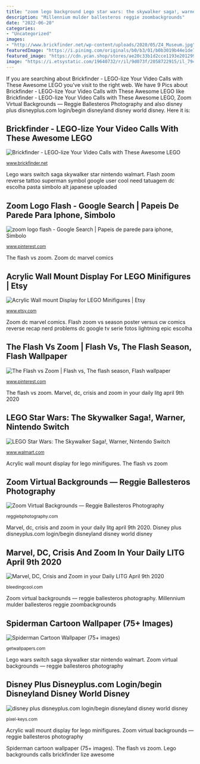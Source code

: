 ```yaml
---
title: "zoom lego background Lego star wars: the skywalker saga!, warner, nintendo switch"
description: "Millennium mulder ballesteros reggie zoombackgrounds"
date: "2022-06-20"
categories:
- "Uncategorized"
images:
- "http://www.brickfinder.net/wp-content/uploads/2020/05/Z4_Museum.jpg"
featuredImage: "https://i.pinimg.com/originals/b0/b3/01/b0b3019b44e1de74fd7235d6b549784d.jpg"
featured_image: "https://cdn.ycan.shop/stores/ae20c33b1d2cce1193e2012998e4690a/products/sNSrpXBRKd8aL42x2m15H1ZIKWdtwEwGlzsKXHhq.jpeg"
image: "https://i.etsystatic.com/19640732/r/il/9d073f/2058722915/il_794xN.2058722915_43st.jpg"
---
```


If you are searching about Brickfinder - LEGO-lize Your Video Calls with These Awesome LEGO you've visit to the right web. We have 9 Pics about Brickfinder - LEGO-lize Your Video Calls with These Awesome LEGO like Brickfinder - LEGO-lize Your Video Calls with These Awesome LEGO, Zoom Virtual Backgrounds — Reggie Ballesteros Photography and also disney plus disneyplus.com login/begin disneyland disney world disney. Here it is:

## Brickfinder - LEGO-lize Your Video Calls With These Awesome LEGO

![Brickfinder - LEGO-lize Your Video Calls with These Awesome LEGO](http://www.brickfinder.net/wp-content/uploads/2020/05/Z4_Museum.jpg "Millennium mulder ballesteros reggie zoombackgrounds")

<small>www.brickfinder.net</small>

Lego wars switch saga skywalker star nintendo walmart. Flash zoom reverse tattoo superman symbol google user cool need tatuagem dc escolha pasta simbolo alt japanese uploaded

## Zoom Logo Flash - Google Search | Papeis De Parede Para Iphone, Simbolo

![zoom logo flash - Google Search | Papeis de parede para iphone, Simbolo](https://i.pinimg.com/originals/b0/b3/01/b0b3019b44e1de74fd7235d6b549784d.jpg "The flash vs zoom")

<small>www.pinterest.com</small>

The flash vs zoom. Zoom dc marvel comics

## Acrylic Wall Mount Display For LEGO Minifigures | Etsy

![Acrylic Wall mount Display for LEGO Minifigures | Etsy](https://i.etsystatic.com/19640732/r/il/9d073f/2058722915/il_794xN.2058722915_43st.jpg "Disney plus disneyplus.com login/begin disneyland disney world disney")

<small>www.etsy.com</small>

Zoom dc marvel comics. Flash zoom vs season poster versus cw comics reverse recap nerd problems dc google tv serie fotos lightning epic escolha

## The Flash Vs Zoom | Flash Vs, The Flash Season, Flash Wallpaper

![The Flash vs Zoom | Flash vs, The flash season, Flash wallpaper](https://i.pinimg.com/originals/d8/c3/01/d8c301c9ec7f3561e8fe109259f4384c.jpg "Spider man wallpapers homecoming spiderman cartoon pc deadpool background backgrounds desktop 2560 1440 getwallpapers iphone wallpapercave")

<small>www.pinterest.com</small>

The flash vs zoom. Marvel, dc, crisis and zoom in your daily litg april 9th 2020

## LEGO Star Wars: The Skywalker Saga!, Warner, Nintendo Switch

![LEGO Star Wars: The Skywalker Saga!, Warner, Nintendo Switch](https://i5.walmartimages.com/asr/275a6f2a-86d3-4796-8500-18bf2f146c55.5b7bbfe091f7598781fa793eeeac60fa.jpeg "Zoom logo flash")

<small>www.walmart.com</small>

Acrylic wall mount display for lego minifigures. The flash vs zoom

## Zoom Virtual Backgrounds — Reggie Ballesteros Photography

![Zoom Virtual Backgrounds — Reggie Ballesteros Photography](https://images.squarespace-cdn.com/content/v1/51f2c709e4b01b79caf00ebf/1585856237577-UHTQOWVOAO1HBVXHKXDG/ke17ZwdGBToddI8pDm48kPTrHXgsMrSIMwe6YW3w1AZ7gQa3H78H3Y0txjaiv_0fDoOvxcdMmMKkDsyUqMSsMWxHk725yiiHCCLfrh8O1z4YTzHvnKhyp6Da-NYroOW3ZGjoBKy3azqku80C789l0k5fwC0WRNFJBIXiBeNI5fKTrY37saURwPBw8fO2esROAxn-RKSrlQamlL27g22X2A/Zoom-Virtual-Backgrounds-0001.jpg "Flash zoom vs season poster versus cw comics reverse recap nerd problems dc google tv serie fotos lightning epic escolha")

<small>reggiebphotography.com</small>

Marvel, dc, crisis and zoom in your daily litg april 9th 2020. Disney plus disneyplus.com login/begin disneyland disney world disney

## Marvel, DC, Crisis And Zoom In Your Daily LITG April 9th 2020

![Marvel, DC, Crisis and Zoom in your Daily LITG April 9th 2020](https://bleedingcool.com/wp-content/uploads/2020/04/doctorstrange_01-1920x1080_copy-1-1200x628.jpg "Flash zoom reverse tattoo superman symbol google user cool need tatuagem dc escolha pasta simbolo alt japanese uploaded")

<small>bleedingcool.com</small>

Zoom virtual backgrounds — reggie ballesteros photography. Millennium mulder ballesteros reggie zoombackgrounds

## Spiderman Cartoon Wallpaper (75+ Images)

![Spiderman Cartoon Wallpaper (75+ images)](http://getwallpapers.com/wallpaper/full/c/8/8/970802-vertical-spiderman-cartoon-wallpaper-2560x1440-for-mobile.jpg "Lego backgrounds calls brickfinder lize awesome")

<small>getwallpapers.com</small>

Lego wars switch saga skywalker star nintendo walmart. Zoom virtual backgrounds — reggie ballesteros photography

## Disney Plus Disneyplus.com Login/begin Disneyland Disney World Disney

![disney plus disneyplus.com login/begin disneyland disney world disney](https://cdn.ycan.shop/stores/ae20c33b1d2cce1193e2012998e4690a/products/sNSrpXBRKd8aL42x2m15H1ZIKWdtwEwGlzsKXHhq.jpeg "Lego backgrounds calls brickfinder lize awesome")

<small>pixel-keys.com</small>

Acrylic wall mount display for lego minifigures. Zoom virtual backgrounds — reggie ballesteros photography

Spiderman cartoon wallpaper (75+ images). The flash vs zoom. Lego backgrounds calls brickfinder lize awesome
